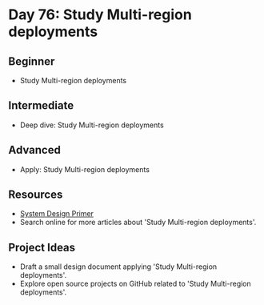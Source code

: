 # Day 76: Study Multi-region deployments

## Beginner
- Study Multi-region deployments

## Intermediate
- Deep dive: Study Multi-region deployments

## Advanced
- Apply: Study Multi-region deployments

## Resources
- [System Design Primer](https://github.com/donnemartin/system-design-primer/search?q=Study+Multi-region+deployments)
- Search online for more articles about 'Study Multi-region deployments'.

## Project Ideas
- Draft a small design document applying 'Study Multi-region deployments'.
- Explore open source projects on GitHub related to 'Study Multi-region deployments'.
